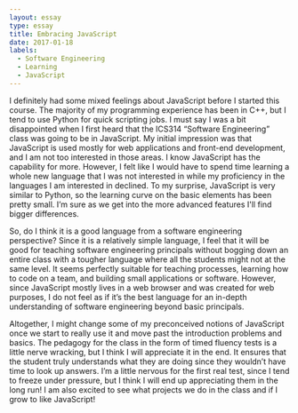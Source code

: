 ```yaml
---
layout: essay
type: essay
title: Embracing JavaScript
date: 2017-01-18
labels:
  - Software Engineering
  - Learning
  - JavaScript
---
```




I definitely had some mixed feelings about JavaScript before I started this course. The majority of my programming experience has been in C++, but I tend to use Python for quick scripting jobs. I must say I was a bit disappointed when I first heard that the ICS314 “Software Engineering” class was going to be in JavaScript. My initial impression was that JavaScript is used mostly for web applications and front-end development, and I am not too interested in those areas. I know JavaScript has the capability for more. However, I felt like I would have to spend time learning a whole new language that I was not interested in while my proficiency in the languages I am interested in declined. To my surprise, JavaScript is very similar to Python, so the learning curve on the basic elements has been pretty small. I’m sure as we get into the more advanced features I'll find bigger differences. 

So, do I think it is a good language from a software engineering perspective? Since it is a relatively simple language, I feel that it will be good for teaching software engineering principals without bogging down an entire class with a tougher language where all the students might not at the same level. It seems perfectly suitable for teaching processes, learning how to code on a team, and building small applications or software.  However, since JavaScript mostly lives in a web browser and was created for web purposes, I do not feel as if it’s the best language for an in-depth understanding of software engineering beyond basic principals. 

Altogether, I might change some of my preconceived notions of JavaScript once we start to really use it and move past the introduction problems and basics. The pedagogy for the class in the form of timed fluency tests is a little nerve wracking, but I think I will appreciate it in the end. It ensures that the student truly understands what they are doing since they wouldn’t have time to look up answers. I’m a little nervous for the first real test, since I tend to freeze under pressure, but I think I will end up appreciating them in the long run! I am also excited to see what projects we do in the class and if I grow to like JavaScript!
